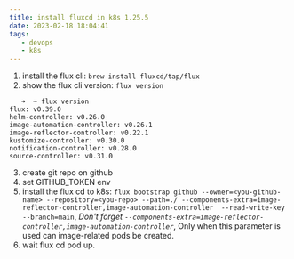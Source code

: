 ```yaml
---
title: install fluxcd in k8s 1.25.5
date: 2023-02-18 18:04:41
tags:
   - devops
   - k8s 
---
```

1. install the flux cli: `brew install fluxcd/tap/flux`
2. show the flux cli version: `flux version`
```
   ➜  ~ flux version
flux: v0.39.0
helm-controller: v0.26.0
image-automation-controller: v0.26.1
image-reflector-controller: v0.22.1
kustomize-controller: v0.30.0
notification-controller: v0.28.0
source-controller: v0.31.0
```
3. create git repo on github
4. set GITHUB_TOKEN env
5. install the flux cd to k8s: `flux bootstrap github --owner=<you-github-name> --repository=<you-repo> --path=./ --components-extra=image-reflector-controller,image-automation-controller  --read-write-key --branch=main`, *Don't forget `--components-extra=image-reflector-controller,image-automation-controller`*, Only when this parameter is used can image-related pods be created.
6. wait flux cd pod up.
   